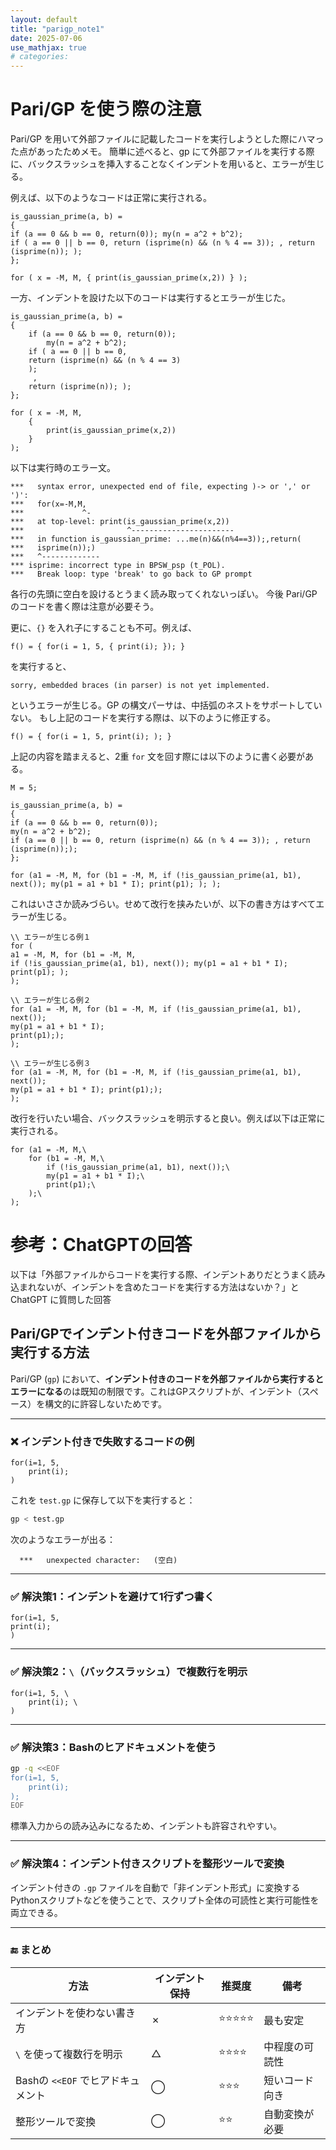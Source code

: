 ```yaml
---
layout: default
title: "parigp_note1"
date: 2025-07-06
use_mathjax: true
# categories:
---
```


# Pari/GP を使う際の注意

Pari/GP を用いて外部ファイルに記載したコードを実行しようとした際にハマった点があったためメモ。
簡単に述べると、gp にて外部ファイルを実行する際に、バックスラッシュを挿入することなくインデントを用いると、エラーが生じる。

例えば、以下のようなコードは正常に実行される。

```gp
is_gaussian_prime(a, b) =
{
if (a == 0 && b == 0, return(0)); my(n = a^2 + b^2);
if ( a == 0 || b == 0, return (isprime(n) && (n % 4 == 3)); , return (isprime(n)); );
};

for ( x = -M, M, { print(is_gaussian_prime(x,2)) } );
```

一方、インデントを設けた以下のコードは実行するとエラーが生じた。

```gp
is_gaussian_prime(a, b) =
{
    if (a == 0 && b == 0, return(0)); 
        my(n = a^2 + b^2);
    if ( a == 0 || b == 0, 
    return (isprime(n) && (n % 4 == 3)
    );
     ,
    return (isprime(n)); );
};

for ( x = -M, M, 
    {
        print(is_gaussian_prime(x,2))
    }
);
```

以下は実行時のエラー文。

```text
***   syntax error, unexpected end of file, expecting )-> or ',' or ')': 
***   for(x=-M,M,
***             ^-
***   at top-level: print(is_gaussian_prime(x,2))
***                       ^-----------------------
***   in function is_gaussian_prime: ...me(n)&&(n%4==3));,return(
***   isprime(n));)
***   ^-------------
*** isprime: incorrect type in BPSW_psp (t_POL).
***   Break loop: type 'break' to go back to GP prompt
```

各行の先頭に空白を設けるとうまく読み取ってくれないっぽい。
今後 Pari/GP のコードを書く際は注意が必要そう。

更に、`{}` を入れ子にすることも不可。例えば、

```gp
f() = { for(i = 1, 5, { print(i); }); }
```

を実行すると、

```
sorry, embedded braces (in parser) is not yet implemented.
```

というエラーが生じる。GP の構文パーサは、中括弧のネストをサポートしていない。
もし上記のコードを実行する際は、以下のように修正する。

```gp
f() = { for(i = 1, 5, print(i); ); }
```

上記の内容を踏まえると、2重 `for` 文を回す際には以下のように書く必要がある。

```gp
M = 5;

is_gaussian_prime(a, b) =
{
if (a == 0 && b == 0, return(0));
my(n = a^2 + b^2);
if (a == 0 || b == 0, return (isprime(n) && (n % 4 == 3)); , return (isprime(n)););
};

for (a1 = -M, M, for (b1 = -M, M, if (!is_gaussian_prime(a1, b1), next()); my(p1 = a1 + b1 * I); print(p1); ); );
```

これはいささか読みづらい。せめて改行を挟みたいが、以下の書き方はすべてエラーが生じる。

```gp
\\ エラーが生じる例１
for (
a1 = -M, M, for (b1 = -M, M,
if (!is_gaussian_prime(a1, b1), next()); my(p1 = a1 + b1 * I); print(p1); );
);

\\ エラーが生じる例２
for (a1 = -M, M, for (b1 = -M, M, if (!is_gaussian_prime(a1, b1), next());
my(p1 = a1 + b1 * I);
print(p1););
);

\\ エラーが生じる例３
for (a1 = -M, M, for (b1 = -M, M, if (!is_gaussian_prime(a1, b1), next());
my(p1 = a1 + b1 * I); print(p1););
);
```

改行を行いたい場合、バックスラッシュを明示すると良い。例えば以下は正常に実行される。

```gp
for (a1 = -M, M,\
    for (b1 = -M, M,\
        if (!is_gaussian_prime(a1, b1), next());\
        my(p1 = a1 + b1 * I);\
        print(p1);\
    );\
);
```

# 参考：ChatGPTの回答

以下は「外部ファイルからコードを実行する際、インデントありだとうまく読み込まれないが、インデントを含めたコードを実行する方法はないか？」と ChatGPT に質問した回答

## Pari/GPでインデント付きコードを外部ファイルから実行する方法

Pari/GP (`gp`) において、**インデント付きのコードを外部ファイルから実行するとエラーになる**のは既知の制限です。これはGPスクリプトが、インデント（スペース）を構文的に許容しないためです。

---

### ❌ インデント付きで失敗するコードの例

```gp
for(i=1, 5,
    print(i);
)
```

これを `test.gp` に保存して以下を実行すると：

```bash
gp < test.gp
```

次のようなエラーが出る：

```
  ***   unexpected character:   (空白)
```

---

### ✅ 解決策1：インデントを避けて1行ずつ書く

```gp
for(i=1, 5,
print(i);
)
```

---

### ✅ 解決策2：`\`（バックスラッシュ）で複数行を明示

```gp
for(i=1, 5, \
    print(i); \
)
```

---

### ✅ 解決策3：Bashのヒアドキュメントを使う

```bash
gp -q <<EOF
for(i=1, 5,
    print(i);
);
EOF
```

標準入力からの読み込みになるため、インデントも許容されやすい。

---

### ✅ 解決策4：インデント付きスクリプトを整形ツールで変換

インデント付きの `.gp` ファイルを自動で「非インデント形式」に変換するPythonスクリプトなどを使うことで、スクリプト全体の可読性と実行可能性を両立できる。

---

### 🔚 まとめ

| 方法                             | インデント保持 | 推奨度     | 備考                   |
|----------------------------------|----------------|------------|------------------------|
| インデントを使わない書き方       | ✗              | ⭐️⭐️⭐️⭐️⭐️ | 最も安定               |
| `\` を使って複数行を明示         | △              | ⭐️⭐️⭐️⭐️   | 中程度の可読性         |
| Bashの `<<EOF` でヒアドキュメント | ◯              | ⭐️⭐️⭐️     | 短いコード向き         |
| 整形ツールで変換                 | ◯              | ⭐️⭐️       | 自動変換が必要         |
